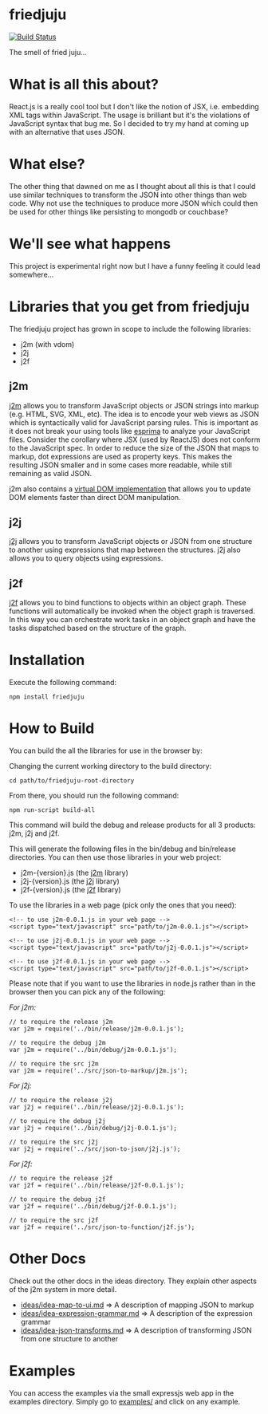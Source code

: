 # friedjuju

[![Build Status](https://travis-ci.org/kmati/friedjuju.svg?branch=master)](https://travis-ci.org/kmati/friedjuju)

The smell of fried juju...

# What is all this about?

React.js is a really cool tool but I don't like the notion of JSX, i.e. embedding XML tags within JavaScript. The usage is brilliant but it's the violations of JavaScript syntax that bug me. So I decided to try my hand at coming up with an alternative that uses JSON.

# What else?

The other thing that dawned on me as I thought about all this is that I could use similar techniques to transform the JSON into other things than web code. Why not use the techniques to produce more JSON which could then be used for other things like persisting to mongodb or couchbase?

# We'll see what happens

This project is experimental right now but I have a funny feeling it could lead somewhere...

# Libraries that you get from friedjuju

The friedjuju project has grown in scope to include the following libraries:

* j2m (with vdom)
* j2j
* j2f

## j2m

[j2m](src/json-to-markup) allows you to transform JavaScript objects or JSON strings into markup (e.g. HTML, SVG, XML, etc). The idea is to encode your web views as JSON which is syntactically valid for JavaScript parsing rules. This is important as it does not break your using tools like [esprima](http://esprima.org/) to analyze your JavaScript files. Consider the corollary where JSX (used by ReactJS) does not conform to the JavaScript spec. In order to reduce the size of the JSON that maps to markup, dot expressions are used as property keys. This makes the resulting JSON smaller and in some cases more readable, while still remaining as valid JSON.

j2m also contains a [virtual DOM implementation](src/vdom) that allows you to update DOM elements faster than direct DOM manipulation.

## j2j

[j2j](src/json-to-json) allows you to transform JavaScript objects or JSON from one structure to another using expressions that map between the structures. j2j also allows you to query objects using expressions.

## j2f

[j2f](src/json-to-function) allows you to bind functions to objects within an object graph. These functions will automatically be invoked when the object graph is traversed. In this way you can orchestrate work tasks in an object graph and have the tasks dispatched based on the structure of the graph.


# Installation

Execute the following command:

```
npm install friedjuju
```

# How to Build

You can build the all the libraries for use in the browser by:

Changing the current working directory to the build directory:

```
cd path/to/friedjuju-root-directory
```

From there, you should run the following command:

```
npm run-script build-all
```

This command will build the debug and release products for all 3 products: j2m, j2j and j2f.

This will generate the following files in the bin/debug and bin/release directories. You can then use those libraries in your web project:

* j2m-{version}.js (the [j2m](src/json-to-markup) library)
* j2j-{version}.js (the [j2j](src/json-to-json) library)
* j2f-{version}.js (the [j2f](src/json-to-function) library)

To use the libraries in a web page (pick only the ones that you need):

```
<!-- to use j2m-0.0.1.js in your web page -->
<script type="text/javascript" src="path/to/j2m-0.0.1.js"></script>

<!-- to use j2j-0.0.1.js in your web page -->
<script type="text/javascript" src="path/to/j2j-0.0.1.js"></script>

<!-- to use j2f-0.0.1.js in your web page -->
<script type="text/javascript" src="path/to/j2f-0.0.1.js"></script>
```

Please note that if you want to use the libraries in node.js rather than in the browser then you can pick any of the following:

*For j2m:*

```
// to require the release j2m
var j2m = require('../bin/release/j2m-0.0.1.js');

// to require the debug j2m
var j2m = require('../bin/debug/j2m-0.0.1.js');

// to require the src j2m
var j2m = require('../src/json-to-markup/j2m.js');
```

*For j2j:*

```
// to require the release j2j
var j2j = require('../bin/release/j2j-0.0.1.js');

// to require the debug j2j
var j2j = require('../bin/debug/j2j-0.0.1.js');

// to require the src j2j
var j2j = require('../src/json-to-json/j2j.js');
```

*For j2f:*

```
// to require the release j2f
var j2f = require('../bin/release/j2f-0.0.1.js');

// to require the debug j2f
var j2f = require('../bin/debug/j2f-0.0.1.js');

// to require the src j2f
var j2f = require('../src/json-to-function/j2f.js');
```

# Other Docs

Check out the other docs in the ideas directory. They explain other aspects of the j2m system in more detail.

* [ideas/idea-map-to-ui.md](ideas/idea-map-to-ui.md) => A description of mapping JSON to markup
* [ideas/idea-expression-grammar.md](ideas/idea-expression-grammar.md) => A description of the expression grammar
* [ideas/idea-json-transforms.md](ideas/idea-json-transforms.md) => A description of transforming JSON from one structure to another


# Examples

You can access the examples via the small expressjs web app in the examples directory. Simply go to [examples/](examples/) and click on any example.

